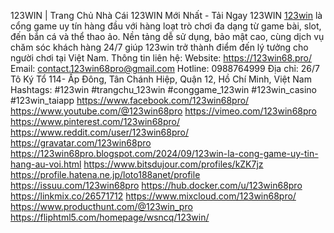 123WIN | Trang Chủ Nhà Cái 123WIN Mới Nhất - Tải Ngay 123WIN
[123win](https://123win68.pro/) là cổng game uy tín hàng đầu với hàng loạt trò chơi đa dạng từ game bài, slot, đến bắn cá và thể thao ảo. Nền tảng dễ sử dụng, bảo mật cao, cùng dịch vụ chăm sóc khách hàng 24/7 giúp 123win trở thành điểm đến lý tưởng cho người chơi tại Việt Nam.
Thông tin liên hệ: 
Website: https://123win68.pro/
Email: contact.123win68pro@gmail.com
Hotline: 0988764999
Địa chỉ: 26/7 Tô Ký Tổ 114- Ấp Đông, Tân Chánh Hiệp, Quận 12, Hồ Chí Minh, Việt Nam
Hashtags: #123win #trangchu_123win #conggame_123win #123win_casino #123win_taiapp
https://www.facebook.com/123win68pro/
https://www.youtube.com/@123win68pro
https://vimeo.com/123win68pro
https://www.pinterest.com/123win68pro/
https://www.reddit.com/user/123win68pro/	
https://gravatar.com/123win68pro
https://123win68pro.blogspot.com/2024/09/123win-la-cong-game-uy-tin-hang-au-voi.html
https://www.bitsdujour.com/profiles/kZK7jz	
https://profile.hatena.ne.jp/loto188anet/profile
https://issuu.com/123win68pro
https://hub.docker.com/u/123win68pro
https://linkmix.co/26571712
https://www.mixcloud.com/123win68pro/	
https://www.producthunt.com/@123win_pro
https://fliphtml5.com/homepage/wsncq/123win/
